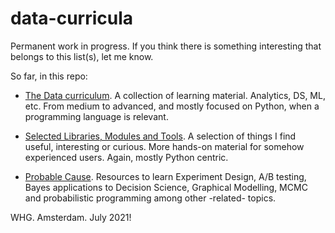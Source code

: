 # data-curricula
Permanent work in progress. If you think there is something interesting that belongs to this list(s), let me know.

So far, in this repo:

* [The Data curriculum](https://github.com/walter7878/data-curriculum/blob/master/datacurri.md ). A collection of learning material. Analytics, DS, ML, etc. From medium to advanced, and mostly focused on Python, when a programming language is relevant.

* [Selected Libraries, Modules and Tools](https://github.com/walter7878/data-curriculum/blob/master/libs.md). A selection of things I find useful, interesting or curious. More hands-on material for somehow experienced users. Again, mostly Python centric.

* [Probable Cause](https://github.com/walter7878/data-curriculum/blob/master/probacausalinfer.md). Resources to learn Experiment Design, A/B testing, Bayes applications to Decision Science, Graphical Modelling, MCMC and probabilistic programming among other -related- topics.

WHG.
Amsterdam.
July 2021!
